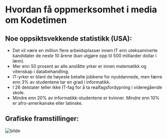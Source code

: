 

# Hvordan få oppmerksomhet i media om Kodetimen

## Noe oppsiktsvekkende statistikk (USA):

  * Det vil være en million flere arbeidsplasser innen IT enn uteksaminerte kandidater de neste 10 årene (kan utgjøre opp til 500 milliarder dollar i lønn).
  * Mer enn 50 prosent av alle anslåtte yrker er innen matematikk og vitenskap i databehandling. 
  * IT-yrker er blant de høyeste betalte jobbene for nyutdannede, men færre enn 3% av studentene tar en grad i informatikk.
  * I 26 delstater teller ikke IT-fag for å ta realfagsfordypning i videregående skole. 
  * Mindre enn 20% av informatikk-studentene er kvinner. Mindre enn 10% er afro-amerikanske eller latinske.

## Grafiske framstillinger:

![bilde](http://code.org/images/fit-8000/Code.org_infographic.png)